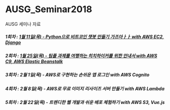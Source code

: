 # AUSG_Seminar2018
AUSG 세미나 자료
##### 1회차 : [1월 11일(목) - Python으로 비트코인 챗봇 만들기 가즈아ㅏㅏ with AWS EC2, Django](AUSG_KakaoBot/README.md)
##### 2회차 : [1월 25일(목) - 팀플 과제를 여행하는 히치하이커를 위한 안내서 with AWS C9, AWS Elastic Beanstalk](teamplay/README.md)
##### 3회차 : 2월 1일(목) - AWS로 구현하는 손쉬운 앱 로그인 with AWS Cognito
##### 4회차 : 2월 8일(목) - AWS로 무료 이미지 리사이즈 서버 만들기 with AWS Lambda
##### 5회차 : 2월 22일(목) - 트렌디한 웹 개발과 쉬운 배포 체험하기 with AWS S3, Vue.js
